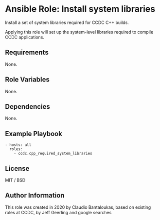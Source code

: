# Ansible Role: Install system libraries

Install a set of system libraries required for CCDC C++ builds.

Applying this role will set up the system-level libraries required to compile CCDC applications.

## Requirements

None.

## Role Variables

None.

## Dependencies

None.

## Example Playbook

    - hosts: all
      roles:
        - ccdc.cpp_required_system_libraries

## License

MIT / BSD

## Author Information

This role was created in 2020 by Claudio Bantaloukas, based on existing roles at CCDC, by Jeff Geerling and google searches